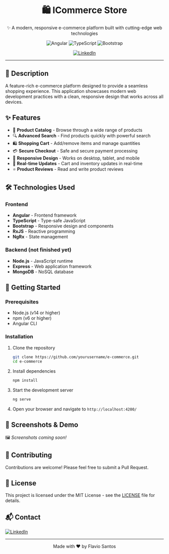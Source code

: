 <div align="center">
  <h1>🛍️ ICommerce Store</h1>
  <p>✨ A modern, responsive e-commerce platform built with cutting-edge web technologies</p>
  
  ![Angular](https://img.shields.io/badge/Angular-DD0031?style=for-the-badge&logo=angular&logoColor=white)
  ![TypeScript](https://img.shields.io/badge/TypeScript-007ACC?style=for-the-badge&logo=typescript&logoColor=white)
  ![Bootstrap](https://img.shields.io/badge/Bootstrap-563D7C?style=for-the-badge&logo=bootstrap&logoColor=white)
  
  [![LinkedIn](https://img.shields.io/badge/Connect-0077B5?style=for-the-badge&logo=linkedin&logoColor=white)](https://www.linkedin.com/in/your-linkedin-profile/)
  
  ---
</div>

## 📝 Description

A feature-rich e-commerce platform designed to provide a seamless shopping experience. This application showcases modern web development practices with a clean, responsive design that works across all devices.

## ✨ Features

- 🛒 **Product Catalog** - Browse through a wide range of products
- 🔍 **Advanced Search** - Find products quickly with powerful search
- 🛍️ **Shopping Cart** - Add/remove items and manage quantities
- 💳 **Secure Checkout** - Safe and secure payment processing
- 📱 **Responsive Design** - Works on desktop, tablet, and mobile
- 🔄 **Real-time Updates** - Cart and inventory updates in real-time
- ⭐ **Product Reviews** - Read and write product reviews

## 🛠️ Technologies Used

### Frontend

- **Angular** - Frontend framework
- **TypeScript** - Type-safe JavaScript
- **Bootstrap** - Responsive design and components
- **RxJS** - Reactive programming
- **NgRx** - State management

### Backend (not finished yet)

- **Node.js** - JavaScript runtime
- **Express** - Web application framework
- **MongoDB** - NoSQL database

## 🚀 Getting Started

### Prerequisites

- Node.js (v14 or higher)
- npm (v6 or higher)
- Angular CLI

### Installation

1. Clone the repository

   ```bash
   git clone https://github.com/yourusername/e-commerce.git
   cd e-commerce
   ```

2. Install dependencies

   ```bash
   npm install
   ```

3. Start the development server

   ```bash
   ng serve
   ```

4. Open your browser and navigate to `http://localhost:4200/`

## 📸 Screenshots & Demo

<!-- Update these placeholders with your actual images and gifs -->

🖼️ _Screenshots coming soon!_

## 🤝 Contributing

Contributions are welcome! Please feel free to submit a Pull Request.

## 📄 License

This project is licensed under the MIT License - see the [LICENSE](LICENSE) file for details.

## 📬 Contact

[![LinkedIn](https://img.shields.io/badge/Connect-0077B5?style=for-the-badge&logo=linkedin&logoColor=white)](https://www.linkedin.com/in/flvSantos15/)

---

<div align="center">
  Made with ❤️ by Flavio Santos
</div>

